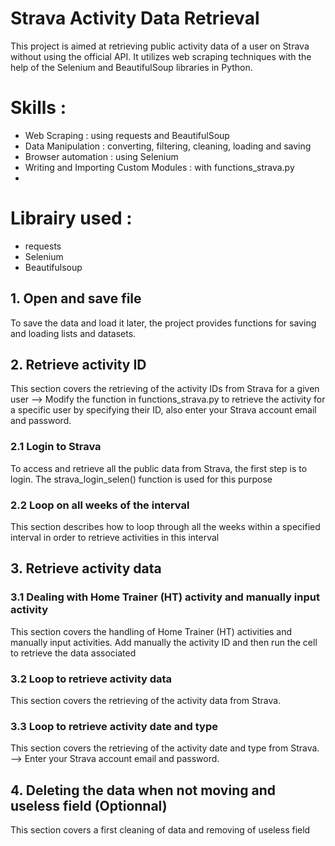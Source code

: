 # Strava Activity Data Retrieval
This project is aimed at retrieving public activity data of a user on Strava without using the official API. It utilizes web scraping techniques with the help of the Selenium and BeautifulSoup libraries in Python.

# Skills : 
- Web Scraping : using requests and BeautifulSoup
- Data Manipulation : converting, filtering, cleaning, loading and saving
- Browser automation : using Selenium
- Writing and Importing Custom Modules : with functions_strava.py
- 
# Librairy used : 
- requests
- Selenium
- Beautifulsoup

## 1. Open and save file
To save the data and load it later, the project provides functions for saving and loading lists and datasets.

## 2. Retrieve activity ID 
This section covers the retrieving  of the activity IDs from Strava for a given user  --> Modify the function in functions_strava.py to retrieve the activity for a specific user by specifying their ID, also enter your Strava account email and password.

### 2.1 Login to Strava
To access and retrieve all the public data from Strava, the first step is to login. The strava_login_selen() function is used for this purpose 

### 2.2 Loop on all weeks of the interval
This section describes how to loop through all the weeks within a specified interval in order to retrieve activities in this interval

## 3. Retrieve activity data

### 3.1 Dealing with Home Trainer (HT) activity and manually input activity
This section covers the handling of Home Trainer (HT) activities and manually input activities. Add manually the activity ID and then run the cell to retrieve the data associated

### 3.2 Loop to retrieve activity data
This section covers the retrieving  of the activity data from Strava. 

### 3.3 Loop to retrieve activity date and type
This section covers the retrieving  of the activity date and type from Strava. --> Enter your Strava account email and password.

## 4. Deleting the data when not moving and useless field (Optionnal)
This section covers a first cleaning of data and removing of useless field
